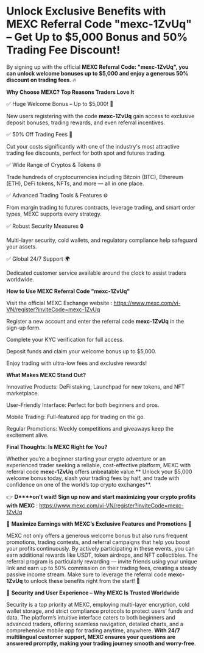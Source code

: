 # Unlock Exclusive Benefits with MEXC Referral Code "mexc-1ZvUq" – Get Up to $5,000 Bonus and 50% Trading Fee Discount! 

By signing up with the official **MEXC Referral Code: "mexc-1ZvUq", you can unlock welcome bonuses up to $5,000 and enjoy a generous 50% discount on trading fees**. 🔥

**Why Choose MEXC? Top Reasons Traders Love It**

✅ Huge Welcome Bonus – Up to $5,000! 🎁

New users registering with the code **mexc-1ZvUq** gain access to exclusive deposit bonuses, trading rewards, and even referral incentives.

✅ 50% Off Trading Fees 💸

Cut your costs significantly with one of the industry's most attractive trading fee discounts, perfect for both spot and futures trading.

✅ Wide Range of Cryptos & Tokens 🌐

Trade hundreds of cryptocurrencies including Bitcoin (BTC), Ethereum (ETH), DeFi tokens, NFTs, and more — all in one place.

✅ Advanced Trading Tools & Features ⚙️

From margin trading to futures contracts, leverage trading, and smart order types, MEXC supports every strategy.

✅ Robust Security Measures 🔒

Multi-layer security, cold wallets, and regulatory compliance help safeguard your assets.

✅ Global 24/7 Support 🌍

Dedicated customer service available around the clock to assist traders worldwide.

**How to Use MEXC Referral Code "mexc-1ZvUq"**

Visit the official MEXC Exchange website  : https://www.mexc.com/vi-VN/register?inviteCode=mexc-1ZvUq

Register a new account and enter the referral code **mexc-1ZvUq** in the sign-up form.

Complete your KYC verification for full access.

Deposit funds and claim your welcome bonus up to $5,000.

Enjoy trading with ultra-low fees and exclusive rewards!

**What Makes MEXC Stand Out?**

Innovative Products: DeFi staking, Launchpad for new tokens, and NFT marketplace.

User-Friendly Interface: Perfect for both beginners and pros.

Mobile Trading: Full-featured app for trading on the go.

Regular Promotions: Weekly competitions and giveaways keep the excitement alive.

**Final Thoughts: Is MEXC Right for You?**

Whether you’re a beginner starting your crypto adventure or an experienced trader seeking a reliable, cost-effective platform, MEXC with referral code **mexc-1ZvUq** offers unbeatable value.** Unlock your $5,000 welcome bonus today, slash your trading fees by half, and trade with confidence on one of the world’s top crypto exchanges**.

👉 **D****on’t wait! Sign up now and start maximizing your crypto profits with MEXC** : https://www.mexc.com/vi-VN/register?inviteCode=mexc-1ZvUq


🌟 **Maximize Earnings with MEXC’s Exclusive Features and Promotions** 🎉

MEXC not only offers a generous welcome bonus but also runs frequent promotions, trading contests, and referral campaigns that help you boost your profits continuously. By actively participating in these events, you can earn additional rewards like USDT, token airdrops, and NFT collectibles. The referral program is particularly rewarding — invite friends using your unique link and earn up to 50% commission on their trading fees, creating a steady passive income stream. Make sure to leverage the referral code **mexc-1ZvUq** to unlock these benefits right from the start! 🚀

🔐 **Security and User Experience – Why MEXC Is Trusted Worldwide**

Security is a top priority at MEXC, employing multi-layer encryption, cold wallet storage, and strict compliance protocols to protect users’ funds and data. The platform’s intuitive interface caters to both beginners and advanced traders, offering seamless navigation, detailed charts, and a comprehensive mobile app for trading anytime, anywhere. **With 24/7 multilingual customer support, MEXC ensures your questions are answered promptly, making your trading journey smooth and worry-free**.






